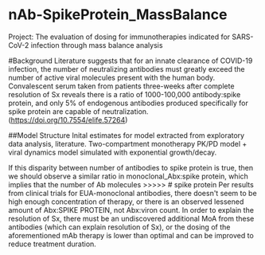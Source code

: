 # nAb-SpikeProtein_MassBalance
Project: The evaluation of dosing for immunotherapies indicated for SARS-CoV-2 infection through mass balance analysis 

#Background
Literature suggests that for an innate clearance of COVID-19 infection, the number of neutralizing antibodies must greatly exceed the number of active viral molecules present with the human body. Convalescent serum taken from patients three-weeks after complete resolution of Sx reveals there is a ratio of 1000-100,000 antibody:spike protein, and only 5% of endogenous antibodies produced specifically for spike protein are capable of neutralization. (https://doi.org/10.7554/elife.57264) 


##Model Structure
Inital estimates for model extracted from exploratory data analysis, literature.
Two-compartment monotherapy PK/PD model + viral dynamics model simulated with exponential growth/decay. 


If this disparity between number of antibodies to spike protein is true, then we should observe a similar ratio in monoclonal_Abx:spike protein, which implies that the number of Ab molecules >>>>> # spike protein 
Per results from clinical trials for EUA-monoclonal antibodies, there doesn't seem to be high enough concentration of therapy, or there is an observed lessened amount of Abx:SPIKE PROTEIN, not Abx:viron count. In order to explain the resolution of Sx, there must be an undiscovered additional MoA from these antibodies (which can explain resolution of Sx), or the dosing of the aforementioned mAb therapy is lower than optimal and can be improved to reduce treatment duration. 
